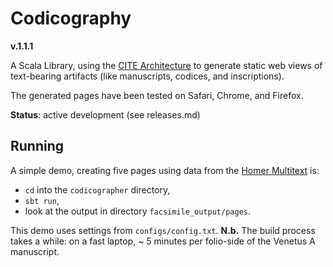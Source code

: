# Codicography

**v.1.1.1**

A Scala Library, using the [CITE Architecture](http://cite-architecture.org) to generate static web views of text-bearing artifacts (like manuscripts, codices, and inscriptions).

The generated pages have been tested on Safari, Chrome, and Firefox.

**Status**: active development (see releases.md)

## Running

A simple demo, creating five pages using data from the [Homer Multitext](http://www.homermultitext.org) is:

- `cd` into the `codicographer` directory, 
-  `sbt run`,
- look at the output in directory `facsimile_output/pages`.

This demo uses settings from `configs/config.txt`. **N.b.** The build process takes a while: on a fast laptop, ~ 5 minutes per folio-side of the Venetus A manuscript.


